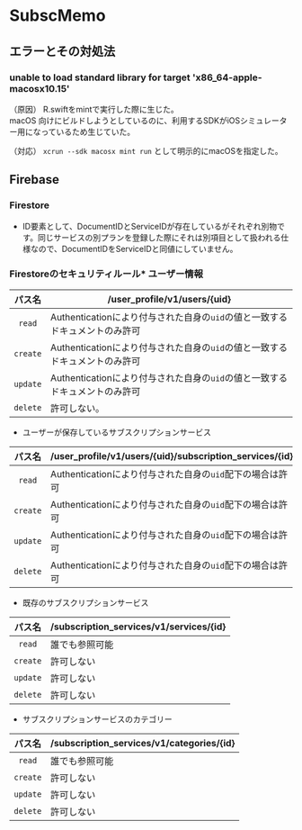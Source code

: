 # SubscMemo

## エラーとその対処法

### unable to load standard library for target 'x86_64-apple-macosx10.15'

（原因）
R.swiftをmintで実行した際に生じた。  
macOS 向けにビルドしようとしているのに、利用するSDKがiOSシミュレーター用になっているため生じていた。

（対応）
`xcrun --sdk macosx mint run` として明示的にmacOSを指定した。

## Firebase

### Firestore

* ID要素として、DocumentIDとServiceIDが存在しているがそれぞれ別物です。同じサービスの別プランを登録した際にそれは別項目として扱われる仕様なので、DocumentIDをServiceIDと同値にしていません。

### Firestoreのセキュリティルール* ユーザー情報

|  パス名  | /user_profile/v1/users/{uid}                                 |
| :------: | ------------------------------------------------------------ |
|  `read`  | Authenticationにより付与された自身の`uid`の値と一致するドキュメントのみ許可 |
| `create` | Authenticationにより付与された自身の`uid`の値と一致するドキュメントのみ許可 |
| `update` | Authenticationにより付与された自身の`uid`の値と一致するドキュメントのみ許可 |
| `delete` | 許可しない。                                                 |

* ユーザーが保存しているサブスクリプションサービス

|  パス名  | /user_profile/v1/users/{uid}/subscription_services/{id}   |
| :------: | --------------------------------------------------------- |
|  `read`  | Authenticationにより付与された自身の`uid`配下の場合は許可 |
| `create` | Authenticationにより付与された自身の`uid`配下の場合は許可 |
| `update` | Authenticationにより付与された自身の`uid`配下の場合は許可 |
| `delete` | Authenticationにより付与された自身の`uid`配下の場合は許可 |

* 既存のサブスクリプションサービス

|  パス名  | /subscription_services/v1/services/{id} |
| :------: | --------------------------------------- |
|  `read`  | 誰でも参照可能                          |
| `create` | 許可しない                              |
| `update` | 許可しない                              |
| `delete` | 許可しない                              |

* サブスクリプションサービスのカテゴリー

|  パス名  | /subscription_services/v1/categories/{id} |
| :------: | ----------------------------------------- |
|  `read`  | 誰でも参照可能                            |
| `create` | 許可しない                                |
| `update` | 許可しない                                |
| `delete` | 許可しない                                |
